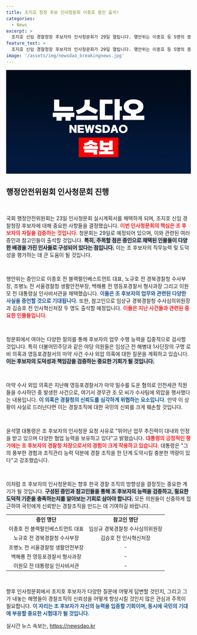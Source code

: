 ```yaml
---
title: 조지호 청장 후보 인사청문회 이종호 증인 출석!
categories:
  - News
excerpt: >
  조지호 신임 경찰청장 후보자의 인사청문회가 29일 열립니다. 행안위는 이종호 등 5명의 증인 출석을 요구하며, 마약 사건과 외압 의혹 등을 파헤칠 예정입니다. 청문회의 핵심 쟁점은 과연 조 후보자가 예상대로 경찰을 혁신할 수 있을지 주목받고 있습니다!
feature_text: >
  조지호 신임 경찰청장 후보자의 인사청문회가 29일 열립니다. 행안위는 이종호 등 5명의 증인 출석을 요구하며, 마약 사건과 외압 의혹 등을 파헤칠 예정입니다. 청문회의 핵심 쟁점은 과연 조 후보자가 예상대로 경찰을 혁신할 수 있을지 주목받고 있습니다!
image: '/assets/img/newsdao_breakingnews.jpg'
---
```


<p><img src="/assets/img/newsdao_breakingnews.jpg" alt="bookingtag 속보" /></p>

<h2 data-ke-size="size26">행정안전위원회 인사청문회 진행</h2>

<p data-ke-size="size16">&nbsp;</p>

<p>국회 행정안전위원회는 23일 인사청문회 실시계획서를 채택하게 되며, 조지호 신임 경찰청장 후보자에 대해 중요한 사항들을 결정했습니다. <b><span style="color: #ee2323;">이번 인사청문회의 핵심은 조 후보자의 자질을 검증하는 것입니다.</span></b> 청문회는 29일로 예정되어 있으며, 이와 관련된 여러 증인과 참고인들이 출석할 것입니다. <b><span style="background-color: #21538527;">특히, 주목할 점은 증인으로 채택된 인물들이 다양한 배경을 가진 인사들로 구성되어 있다는 점입니다.</span></b> 이는 조 후보자의 직무능력 및 도덕성을 평가하는 데 큰 도움이 될 것입니다.</p>

<p data-ke-size="size16">&nbsp;</p>

<p>행안위는 증인으로 이종호 전 블랙펄인베스트먼트 대표, 노규호 전 경북경찰청 수사부장, 조병노 전 서울경찰청 생활안전부장, 백해룡 전 영등포경찰서 형사과장 그리고 이원모 전 대통령실 인사비서관을 채택했습니다. <b><span style="color: #1a5490;">이들은 조 후보자의 업무와 관련된 다양한 사실을 증언할 것으로 기대됩니다.</span></b> 또한, 참고인으로 임상규 경북경찰청 수사심의위원장과 김승호 전 인사혁신처장 두 명도 출석할 예정입니다. <b><span style="color: #ee2323;">이들은 지난 사건들과 관련된 중요한 인물들입니다.</span></b></p>

<p data-ke-size="size16">&nbsp;</p>

<p>청문회에서 여야는 다양한 질의를 통해 후보자의 업무 수행 능력을 집중적으로 검사할 것입니다. 특히 더불어민주당과 같은 야당 의원들은 임성근 전 해병대 1사단장의 구명 로비 의혹과 영등포경찰서의 마약 사건 수사 외압 의혹에 대한 질문을 계획하고 있습니다. <b><span style="background-color: #21538527;">이는 후보자의 도덕성과 책임감을 검증하는 중요한 기회가 될 것입니다.</span></b></p>

<p data-ke-size="size16">&nbsp;</p>

<p>마약 수사 외압 의혹은 지난해 영등포경찰서가 마약 밀수를 도운 혐의로 인천세관 직원들을 수사하던 중 발생한 사건으로, 여기서 경무관 조 모 씨가 수사팀에 외압을 행사했다는 내용입니다. <b><span style="color: #1a5490;">이 의혹은 경찰청의 신뢰도를 심각하게 위협하는 요소입니다.</span></b> 만약 이 상황이 사실로 드러난다면 이는 경찰조직에 대한 국민의 신뢰를 크게 훼손할 것입니다.</p>

<p data-ke-size="size16">&nbsp;</p>

<p>윤석열 대통령은 조 후보자의 인사청문 요청 사유로 "뛰어난 업무 추진력이 대내외 인정을 받고 있으며 다양한 협업 능력을 보유하고 있다"고 밝혔습니다. <b><span style="color: #ee2323;">대통령의 긍정적인 평가에는 조 후보자의 경찰청 차장으로서의 경험이 크게 작용하고 있습니다.</span></b> 대통령은 "그의 풍부한 경험과 조직관리 능력 덕분에 경찰 조직을 한 단계 도약시킬 충분한 역량이 있다"고 강조했습니다.</p>

<p data-ke-size="size16">&nbsp;</p>

<p>이처럼 조 후보자의 인사청문회는 향후 한국 경찰 조직의 방향성을 결정짓는 중요한 계기가 될 것입니다. <b><span style="background-color: #21538527;">구성된 증인과 참고인들을 통해 조 후보자의 능력을 검증하고, 필요한 도덕적 기준을 충족하는지를 알아보는 기회로 삼아야 합니다.</span></b> 모든 의원들이 신중하게 접근하여 국민에게 신뢰받는 경찰조직을 만드는 데 기여하길 바랍니다. </p>

<table style="width: 100%; border-collapse: collapse;">
    <tr>
        <td style="text-align: center; height: 17px;"><b>증인 명단</b></td>
        <td style="text-align: center; height: 17px;"><b>참고인 명단</b></td>
    </tr>
    <tr>
        <td style="text-align: center; height: 17px;">이종호 전 블랙펄인베스트먼트 대표</td>
        <td style="text-align: center; height: 17px;">임상규 경북경찰청 수사심의위원장</td>
    </tr>
    <tr>
        <td style="text-align: center; height: 17px;">노규호 전 경북경찰청 수사부장</td>
        <td style="text-align: center; height: 17px;">김승호 전 인사혁신처장</td>
    </tr>
    <tr>
        <td style="text-align: center; height: 17px;">조병노 전 서울경찰청 생활안전부장</td>
        <td style="text-align: center; height: 17px;">-</td>
    </tr>
    <tr>
        <td style="text-align: center; height: 17px;">백해룡 전 영등포경찰서 형사과장</td>
        <td style="text-align: center; height: 17px;">-</td>
    </tr>
    <tr>
        <td style="text-align: center; height: 17px;">이원모 전 대통령실 인사비서관</td>
        <td style="text-align: center; height: 17px;">-</td>
    </tr>
</table>

<p data-ke-size="size16">&nbsp;</p>

<p>향후 인사청문회에서 조지호 후보자가 다양한 질문에 어떻게 답변할 것인지, 그리고 그가 내놓는 해명들이 경찰조직의 신뢰성을 어떻게 향상시킬 것인지 많은 관심과 주목이 필요합니다. <b><span style="color: #1a5490;">이 자리는 조 후보자가 자신의 능력을 입증할 기회이며, 동시에 국민의 기대에 부응할 중요한 시험대가 될 것입니다.</span></b></p>
실시간 뉴스 속보는, <a href="https://newsdao.kr" rel="dofollow">https://newsdao.kr</a>


